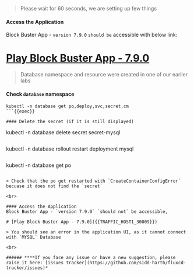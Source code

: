 > Please wait for 60 seconds, we are setting up few things

#### Access the Application
Block Buster App - `version 7.9.0` `should be` accessible with below link:

# [Play Block Buster App - 7.9.0]({{TRAFFIC_HOST1_30009}})


> Database namespace and resource were created in one of our earlier labs

#### Check `database` namespace
```
kubectl -n database get po,deploy,svc,secret,cm
```{{exec}}

#### Delete the secret (if it is still displayed)
```
kubectl -n database delete secret secret-mysql
```{{exec}}

```
kubectl -n database rollout restart deployment mysql
```{{exec}}

```
kubectl -n database get po
```{{exec}}

> Check that the po get restarted with `CreateContainerConfigError` becuase it does not find the `secret`

<br>

#### Access the Application
Block Buster App - `version 7.9.0` `should not` be accessible,

# [Play Block Buster App - 7.9.0]({{TRAFFIC_HOST1_30009}})

> You should see an error in the application UI, as it cannot connect with `MYSQL` Database

<br>

###### ****If you face any issue or have a new suggestion, please raise it here: [issues tracker](https://github.com/sidd-harth/fluxcd-tracker/issues)*